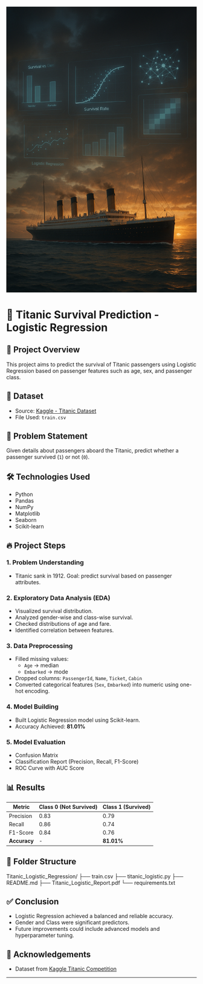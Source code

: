 ![Titanic Logistic Regression](assets/banner.png)


# 🚢 Titanic Survival Prediction - Logistic Regression

## 🚀 Project Overview
This project aims to predict the survival of Titanic passengers using Logistic Regression based on passenger features such as age, sex, and passenger class.

## 📑 Dataset
- Source: [Kaggle - Titanic Dataset](https://www.kaggle.com/competitions/titanic/data)
- File Used: `train.csv`

## 🎯 Problem Statement
Given details about passengers aboard the Titanic, predict whether a passenger survived (`1`) or not (`0`).

## 🛠️ Technologies Used
- Python
- Pandas
- NumPy
- Matplotlib
- Seaborn
- Scikit-learn

## 🔥 Project Steps

### 1. Problem Understanding
- Titanic sank in 1912. Goal: predict survival based on passenger attributes.

### 2. Exploratory Data Analysis (EDA)
- Visualized survival distribution.
- Analyzed gender-wise and class-wise survival.
- Checked distributions of age and fare.
- Identified correlation between features.

### 3. Data Preprocessing
- Filled missing values:
  - `Age` → median
  - `Embarked` → mode
- Dropped columns: `PassengerId`, `Name`, `Ticket`, `Cabin`
- Converted categorical features (`Sex`, `Embarked`) into numeric using one-hot encoding.

### 4. Model Building
- Built Logistic Regression model using Scikit-learn.
- Accuracy Achieved: **81.01%**

### 5. Model Evaluation
- Confusion Matrix
- Classification Report (Precision, Recall, F1-Score)
- ROC Curve with AUC Score

## 📊 Results
| Metric         | Class 0 (Not Survived) | Class 1 (Survived) |
|----------------|-------------------------|---------------------|
| Precision      | 0.83                    | 0.79                |
| Recall         | 0.86                    | 0.74                |
| F1-Score       | 0.84                    | 0.76                |
| **Accuracy**   | \-                      | **81.01%**          |

## 📂 Folder Structure
Titanic_Logistic_Regression/
├── train.csv
├── titanic_logistic.py
├── README.md
├── Titanic_Logistic_Report.pdf
└── requirements.txt


## ✅ Conclusion
- Logistic Regression achieved a balanced and reliable accuracy.
- Gender and Class were significant predictors.
- Future improvements could include advanced models and hyperparameter tuning.

## 🤝 Acknowledgements
- Dataset from [Kaggle Titanic Competition](https://www.kaggle.com/competitions/titanic)

---

